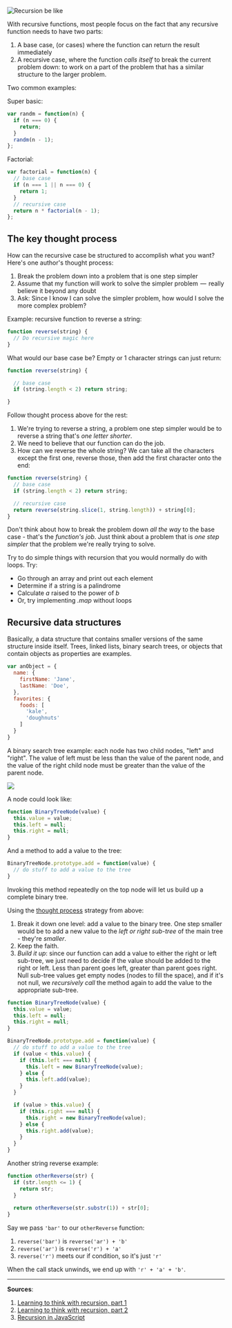 
![](https://dzwonsemrish7.cloudfront.net/items/1b0I0b1y1G0c0h0e1t35/recursion.png "Recursion be like")

With recursive functions, most people focus on the fact that any recursive function needs to have two parts:

1. A base case, (or cases) where the function can return the result immediately
2. A recursive case, where the function _calls itself_ to break the current problem down: to work on a part of the problem that has a similar structure to the larger problem.

Two common examples:

Super basic:

```javascript
var randm = function(n) {
  if (n === 0) {
    return;
  }
  randm(n - 1);
};
```

Factorial:

```javascript
var factorial = function(n) {
  // base case
  if (n === 1 || n === 0) {
    return 1;
  }
  // recursive case
  return n * factorial(n - 1);
};
```

## <a name="theKey"></a> The key thought process

How can the recursive case be structured to accomplish what you want? Here's one author's thought process:

1. Break the problem down into a problem that is one step simpler
2. Assume that my function will work to solve the simpler problem  —  really believe it beyond any doubt
3. Ask: Since I know I can solve the simpler problem, how would I solve the more complex problem?

Example: recursive function to reverse a string:

```javascript
function reverse(string) {
  // Do recursive magic here
}
```

What would our base case be? Empty or 1 character strings can just return:

```javascript
function reverse(string) {

  // base case
  if (string.length < 2) return string;

}
```

Follow thought process above for the rest:

1. We're trying to reverse a string, a problem one step simpler would be to reverse a string that's _one letter shorter_.
2. We need to believe that our function can do the job.
3. How can we reverse the whole string? We can take all the characters except the first one, reverse those, then add the first character onto the end:

```javascript
function reverse(string) {
  // base case
  if (string.length < 2) return string;

  // recursive case
  return reverse(string.slice(1, string.length)) + string[0];
}
```

Don't think about how to break the problem down _all the way_ to the base case - that's the _function's job_. Just think about a problem that is _one step simpler_ that the problem we're really trying to solve.

Try to do simple things with recursion that you would normally do with loops. Try:

* Go through an array and print out each element
* Determine if a string is a palindrome
* Calculate _a_ raised to the power of _b_
* Or, try implementing _.map_ without loops

## Recursive data structures

Basically, a data structure that contains smaller versions of the same structure inside itself. Trees, linked lists, binary search trees, or objects that contain objects as properties are examples.

```javascript
var anObject = {
  name: {
    firstName: 'Jane',
    lastName: 'Doe',
  },
  favorites: {
    foods: [
      'kale',
      'doughnuts'
    ]
  }
}
```

A binary search tree example: each node has two child nodes, "left" and "right". The value of left must be less than the value of the parent node, and the value of the right child node must be greater than the value of the parent node.

![](http://i.imgur.com/eDw57vR.png)

A node could look like:

```javascript
function BinaryTreeNode(value) {
  this.value = value;
  this.left = null;
  this.right = null;
}
```

And a method to add a value to the tree:

```javascript
BinaryTreeNode.prototype.add = function(value) {
  // do stuff to add a value to the tree
}
```

Invoking this method repeatedly on the top node will let us build up a complete binary tree.

Using the [thought process](#theKey) strategy from above:

1. Break it down one level: add a value to the binary tree. One step smaller would be to add a new value to the _left or right sub-tree_ of the main tree - they're _smaller_.
2. Keep the faith.
3. _Build it up_: since our function can add a value to either the right or left sub-tree, we just need to decide if the value should be added to the right or left. Less than parent goes left, greater than parent goes right. Null sub-tree values get empty nodes (nodes to fill the space), and if it's not null, we _recursively call_ the method again to add the value to the appropriate sub-tree.

```javascript
function BinaryTreeNode(value) {
  this.value = value;
  this.left = null;
  this.right = null;
}

BinaryTreeNode.prototype.add = function(value) {
  // do stuff to add a value to the tree
  if (value < this.value) {
    if (this.left === null) {
      this.left = new BinaryTreeNode(value);
    } else {
      this.left.add(value);
    }
  }

  if (value > this.value) {
    if (this.right === null) {
      this.right = new BinaryTreeNode(value);
    } else {
      this.right.add(value);
    }
  }
}
```

Another string reverse example:

```javascript
function otherReverse(str) {
  if (str.length <= 1) {
    return str;
  }
  
  return otherReverse(str.substr(1)) + str[0];
}
```

Say we pass `'bar'` to our `otherReverse` function:

1. `reverse('bar')` is `reverse('ar') + 'b'`
2. `reverse('ar')` is `reverse('r') + 'a'`
3. `reverse('r')` meets our if condition, so it's just `'r'`

When the call stack unwinds, we end up with `'r' + 'a' + 'b'`.

* * *

**Sources**:

1. [Learning to think with recursion, part 1](https://medium.com/@daniel.oliver.king/getting-started-with-recursion-f89f57c5b60e)
2. [Learning to think with recursion, part 2](https://medium.com/@daniel.oliver.king/learning-to-think-with-recursion-part-2-887bd4c41274)
3. [Recursion in JavaScript](https://medium.freecodecamp.org/recursion-in-javascript-1608032c7a1f)
